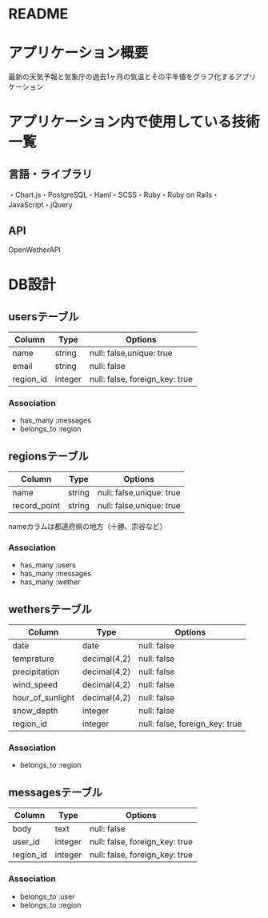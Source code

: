 # README

# アプリケーション概要
最新の天気予報と気象庁の過去1ヶ月の気温とその平年値をグラフ化するアプリケーション

# アプリケーション内で使用している技術一覧
## 言語・ライブラリ
・Chart.js・PostgreSQL・Haml・SCSS・Ruby・Ruby on Rails・JavaScript・jQuery
## API
OpenWetherAPI

# DB設計
## usersテーブル
|Column|Type|Options|
|------|----|-------|
|name|string|null: false,unique: true|
|email|string|null: false|
|region_id|integer|null: false, foreign_key: true|

### Association
- has_many :messages
- belongs_to :region

## regionsテーブル
|Column|Type|Options|
|------|----|-------|
|name|string|null: false,unique: true|
|record_point|string|null: false,unique: true|
nameカラムは都道府県の地方（十勝、宗谷など）

### Association
- has_many :users
- has_many :messages
- has_many :wether

## wethersテーブル
|Column|Type|Options|
|------|----|-------|
|date|date|null: false|
|temprature|decimal(4,2)|null: false|
|precipitation|decimal(4,2)|null: false|
|wind_speed|decimal(4,2)|null: false|
|hour_of_sunlight|decimal(4,2)|null: false|
|snow_depth|integer|null: false|
|region_id|integer|null: false, foreign_key: true|

### Association
- belongs_to :region

## messagesテーブル
|Column|Type|Options|
|------|----|-------|
|body|text|null: false|
|user_id|integer|null: false, foreign_key: true|
|region_id|integer|null: false, foreign_key: true|

### Association
- belongs_to :user
- belongs_to :region
